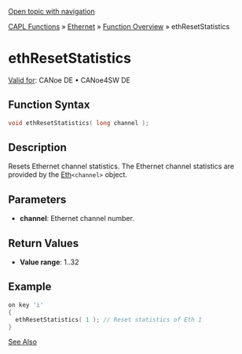 [Open topic with navigation](../../../../../CANoeDEFamily.htm#Topics/CAPLFunctions/IP/Functions/CAPLfunctionEthResetStatistics.md)

[CAPL Functions](../../CAPLfunctions.md) » [Ethernet](../CAPLEthernetStartPage.md) » [Function Overview](../CAPLfunctionsIPOverview.md) » ethResetStatistics

# ethResetStatistics

[Valid for](../../../Shared/FeatureAvailability.md): CANoe DE • CANoe4SW DE

## Function Syntax

```c
void ethResetStatistics( long channel );
```

## Description

Resets Ethernet channel statistics. The Ethernet channel statistics are provided by the [Eth](../Objects/CAPLfunctionEth.md)`<channel>` object.

## Parameters

- **channel**: Ethernet channel number.

## Return Values

- **Value range**: 1..32

## Example

```c
on key 'i'
{
  ethResetStatistics( 1 ); // Reset statistics of Eth 1
}
```

[See Also](javascript:void(0);)

